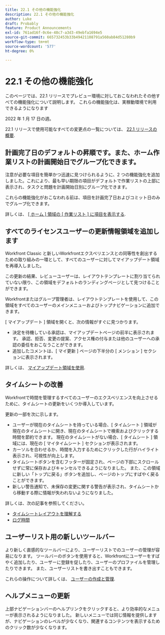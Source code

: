```yaml
---
title: 22.1 その他の機能強化
description: 22.1 その他の機能強化
author: Luke
draft: Probably
feature: Product Announcements
exl-id: 761ad16f-0c6e-48c7-a3d3-49ebfa1694e5
source-git-commit: 665732453b33b49421108791a560ab84d51280b9
workflow-type: tm+mt
source-wordcount: '577'
ht-degree: 0%

---
```


# 22.1 その他の機能強化

このページでは、22.1 リリースでプレビュー環境に対しておこなわれたその他すべての機能強化について説明します。 これらの機能強化は、実稼動環境で利用できるようになります

<!--
<MadCap:conditionalText data-mc-conditions="QuicksilverOrClassic.Draft mode">
in January 2022
</MadCap:conditionalText>
-->

2022 年 1 月 17 日の週。

22.1 リリースで使用可能なすべての変更点の一覧については、 [22.1 リリースの概要](../../../product-announcements/product-releases/22.1-release-activity/22-1-release-overview.md).

## 計画完了日のデフォルトの昇順です。また、ホーム作業リストの計画開始日でグループ化できます。

注意が必要な項目を簡単かつ迅速に見つけられるように、2 つの機能強化を追加しました。これにより、最も早い期限の項目がデフォルトで作業リストの上部に表示され、タスクと問題を計画開始日別にグループ化できます。

これらの機能強化がおこなわれる前は、項目を計画完了日およびコミット日のみでグループ化できます。

詳しくは、 [[ ホーム ] 領域の [ 作業リスト ] に項目を表示する](../../../workfront-basics/using-home/using-the-home-area/display-items-in-home-work-list.md).

## すべてのライセンスユーザーの更新情報領域を追加します

Workfront Classic と新しいWorkfrontエクスペリエンスとの同等性を創出するための取り組みの一環として、すべてのユーザーに対してマイアップデート領域を再導入しました。

この更新の結果、レビューユーザーは、レイアウトテンプレートに割り当てられていない限り、この領域をデフォルトのランディングページとして見つけることができます。

Workfrontまたはグループ管理者は、レイアウトテンプレートを使用して、この領域をすべてのユーザーのメインメニューおよびトップナビゲーションに追加できます。

[ マイアップデート ] 領域を開くと、次の情報がすぐに見つかります。

* 決定を待機している承認は、マイアップデートページの前半に表示されます。 承認、拒否、変更の提案、アクセス権の付与または他のユーザーへの承認の委任をおこなうことができます。
* 追加したコメントは、[ マイ更新 ] ページの下半分の [ メンション ] セクションに表示されます。

詳しくは、 [マイアップデート領域を使用](../../../workfront-basics/using-home/using-the-home-area/my-updates-area.md).

## タイムシートの改善

Workfrontで時間を管理するすべてのユーザーのエクスペリエンスを向上させるために、タイムシートの更新をいくつか導入しています。

更新の一部を次に示します。

* ユーザーが現在のタイムシートを持っている場合、[ タイムシート ] 領域が現在のタイムシートに開き、現在のタイムシートで検索およびクリックする時間を節約できます。 現在のタイムシートがない場合、[ タイムシート ] 領域には、現在の [ マイタイムシート ] セクションが表示されます。
* カーソルを合わせるか、時間を入力するためにクリックした行がハイライト表示され、可視性が向上します。
* タイムシートボタンを含むフッターが固定され、ページの下部にスクロールせずに常に保存およびキャンセルできるようになりました。 また、この領域に新しい「トップに戻る」ボタンを追加し、ページのトップにすばやく戻ることができます。
* 新しい警告通知で、未保存の変更に関する警告が表示され、タイムシートから移動する際に情報が失われないようになりました。

詳しくは、次の記事を参照してください。

* [タイムシートレイアウトを理解する](../../../timesheets/timesheets/timesheet-layout.md)
* [ログ時間](../../../timesheets/create-and-manage-timesheets/log-time.md)

## ユーザーリスト用の新しいツールバー

より新しく直感的なツールバーにより、ユーザーリストでのユーザーの管理が容易になります。 ツールバーのボタンを使用すると、Workfrontにユーザーをすばやく追加したり、ユーザーに登録を促したり、ユーザーのプロファイルを管理したりできます。 また、ユーザーリストを書き出すこともできます。

これらの操作について詳しくは、 [ユーザーの作成と管理](../../../administration-and-setup/add-users/create-and-manage-users/create-and-manage-users.md).

## ヘルプメニューの更新

上部ナビゲーションバーのヘルプリンクをクリックすると、より効率的なメニューが表示されるようになりました。 新しいメニューでは同じ情報を提供しますが、ナビゲーションのレベルが少なくなり、関連するコンテンツを表示するためのクリック数が少なくなります。
